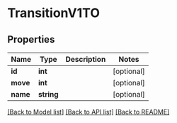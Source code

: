 # TransitionV1TO

## Properties
Name | Type | Description | Notes
------------ | ------------- | ------------- | -------------
**id** | **int** |  | [optional] 
**move** | **int** |  | [optional] 
**name** | **string** |  | [optional] 

[[Back to Model list]](../README.md#documentation-for-models) [[Back to API list]](../README.md#documentation-for-api-endpoints) [[Back to README]](../README.md)


